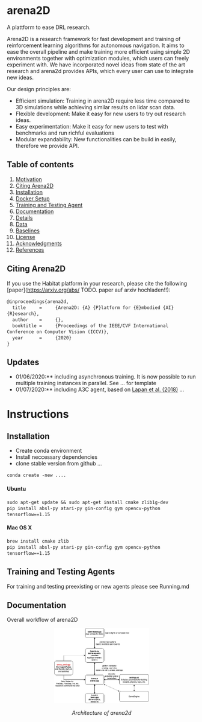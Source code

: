 # arena2D
A plattform to ease DRL research.

Arena2D is a research framework for fast development and training of reinforcement learning algorithms for autonomous navigation. 
It aims to ease the overall pipeline and make training more efficient using simple 2D environments together with optimization modules, 
which users can freely experiment with. We have incorporated novel ideas from state of the art research and arena2d provides APIs, which every user can 
use to integrate new ideas.

Our design principles are:

- Efficient simulation: Training in arena2D require less time compared to 3D simulations while achieving similar results on lidar scan data.
- Flexible development: Make it easy for new users to try out research ideas.
- Easy experimentation: Make it easy for new users to test with benchmarks and run richful evaluations
- Modular expandability: New functionalities can be build in easily, therefore we provide API.




## Table of contents
   1. [Motivation](#Updates)
   1. [Citing Arena2D](#citing-arena)
   1. [Installation](#installation)
   1. [Docker Setup](#docker-setup)
   1. [Training and Testing Agent](#example)
   1. [Documentation](#documentation)
   1. [Details](#details)
   1. [Data](#data)
   1. [Baselines](#baselines)
   1. [License](#license)
   1. [Acknowledgments](#acknowledgments)
   1. [References](#references-and-citation)


## Citing Arena2D
If you use the Habitat platform in your research, please cite the following [paper](https://arxiv.org/abs/ TODO. paper auf arxiv hochladen!!):

```
@inproceedings{arena2d,
  title     =     {Arena2D: {A} {P}latform for {E}mbodied {AI} {R}esearch},
  author    =     {},
  booktitle =     {Proceedings of the IEEE/CVF International Conference on Computer Vision (ICCV)},
  year      =     {2020}
}
```

## Updates
* 01/06/2020:** including asynchronous training. It is now possible to run multiple training instances in parallel. See ... for template
* 01/07/2020:** including A3C agent, based on [Lapan et al. (2018)][lapan]
...

# Instructions

## Installation
- Create conda environment
- Install neccessary dependencies
- clone stable version from github
...
```
conda create -new ....
```

#### Ubuntu 

```
sudo apt-get update && sudo apt-get install cmake zlib1g-dev
pip install absl-py atari-py gin-config gym opencv-python tensorflow==1.15
```

#### Mac OS X

```
brew install cmake zlib
pip install absl-py atari-py gin-config gym opencv-python tensorflow==1.15
```

## Training and Testing Agents
For training and testing preexisting or new agents please see Running.md

## Documentation
Overall workflow of arena2D

<p align="center">
  <img src='img/arena2d.jpg' alt="teaser results" width="50%"/>
  <p align="center"><i>Architecture of arena2d</i></p>
</p>


[lapan]: https://books.google.de/books?hl=en&lr=&id=xKdhDwAAQBAJ&oi=fnd&pg=PP1&dq=lapan+reinforcement+learning&ots=wTgggiYhaD&sig=VjRRQF20if5gCTVjFiuLkw_5mbk#v=onepage&q=lapan%20reinforcement%20learning&f=false
